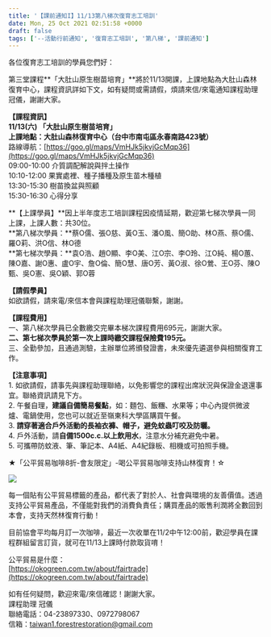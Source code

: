 ```yaml
---
title: '【課前通知I】11/13第八梯次復育志工培訓'
date: Mon, 25 Oct 2021 02:51:58 +0000
draft: false
tags: ['--活動行前通知', '復育志工培訓', '第八梯', '課前通知']
---
```


各位復育志工培訓的學員您們好：

第三堂課程**「大肚山原生樹苗培育」**將於11/13開課，上課地點為大肚山森林復育中心，課程資訊詳如下文，如有疑問或需請假，煩請來信/來電通知課程助理冠儀，謝謝大家。

**【課程資訊】**  
****11/13(六)** 「大肚山原生樹苗培育」  
上課地點：大肚山森林復育中心（台中市南屯區永春南路423號）**  
路線導航：[https://goo.gl/maps/VmHJk5jkvjGcMqp36](https://goo.gl/maps/VmHJk5jkvjGcMqp36)  
09:00-10:00 介質調配解說與拌土操作  
10:10-12:00 果實處裡、種子播種及原生苗木種植  
13:30-15:30 樹苗換盆與照顧  
15:30-16:30 心得分享

**【上課學員】**因上半年度志工培訓課程因疫情延期，歡迎第七梯次學員一同上課，上課人數：共30位。  
**第八梯次學員：**蔡O儒、張O慈、黃O玉、潘O風、簡O助、林O燕、蔡O儒、羅O莉、洪O信、林O德  
**第七梯次學員：**袁O浩、趙O顯、李O美、江O宗、李O玲、江O純、楊O蕙、陳O嘉、謝O惠、盧O宇、詹O倫、簡O慧、唐O芳、黃O淑、徐O鶯、王O芬、陳O甄、吳O憲、吳O穎、郭O蓉

**【請假學員】**  
如欲請假，請來電/來信本會與課程助理冠儀聯繫，謝謝。

**【課程費用】**  
一、第八梯次學員已全數繳交完畢本梯次課程費用695元，謝謝大家。  
**二、第七梯次學員於第一次上課時繳交課程保險費195元。**  
三、全勤參加，且通過測驗，主辦單位將頒發證書，未來優先遴選參與相關復育工作。

**【注意事項】**  
1\. 如欲請假，請事先與課程助理聯絡，以免影響您的課程出席狀況與保證金退還事宜。聯絡資訊請見下方。  
2\. 午餐自理，**建議自備簡易餐點**，如：麵包、飯糰、水果等；中心內提供微波爐、電鍋使用，您也可以就近至嶺東科大學區購買午餐。  
3. **請穿著適合戶外活動的長袖衣褲、帽子，避免蚊蟲叮咬及防曬。**  
4\. 戶外活動，請**自備1500c.c.以上飲用水**，注意水分補充避免中暑。  
5\. 可攜帶防蚊液、筆、筆記本、A4紙、A4紀錄板、相機或可拍照手機。

★「公平貿易咖啡8折-會友限定」-喝公平貿易咖啡支持山林復育！☆

![](https://www.reforestation.tw/wp-content/uploads/2021/10/8%E6%8A%98%E5%84%AA%E6%83%A0_%E5%85%AC%E5%B9%B3%E8%B2%BF%E6%98%93%E5%92%96%E5%95%A1.jpg)

每一個貼有公平貿易標籤的產品，都代表了對於人、社會與環境的友善價值。透過支持公平貿易產品，不僅能對我們的消費負責任；購買產品的販售利潤將全數回到本會，支持天然林復育行動！

目前協會平均每月訂一次咖啡，最近一次收單在11/2中午12:00前，歡迎學員在課程群組留言訂貨，就可在11/13上課時付款取貨唷！

公平貿易是什麼：  
[https://okogreen.com.tw/about/fairtrade](https://okogreen.com.tw/about/fairtrade)

如有任何疑問，歡迎來電/來信確認！謝謝大家。  
課程助理 冠儀  
聯絡電話：04-23897330、0972798067  
信箱：taiwan1.forestrestoration@gmail.com